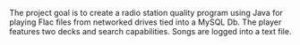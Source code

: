 The project goal is to create a radio station quality program using Java for playing Flac files from networked drives tied into a MySQL Db. The player features two decks and search capabilities. Songs are logged into a text file.